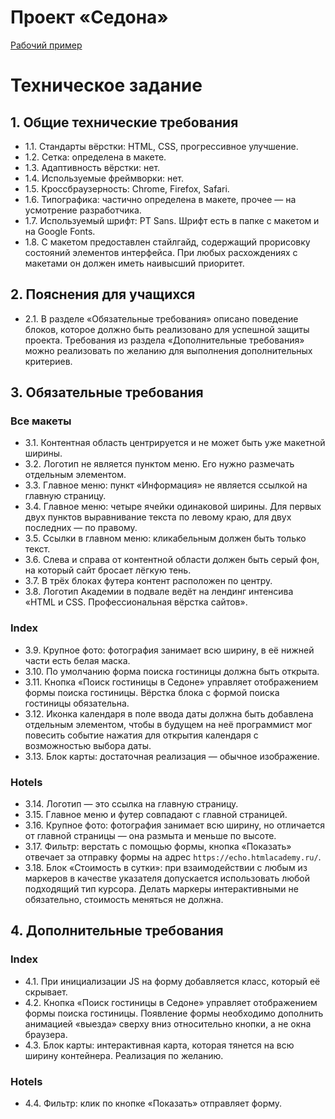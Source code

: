 # Проект «Седона»

[Рабочий пример](https://inspiring-mahavira-ed0a4e.netlify.app/)

# Техническое задание

## 1. Общие технические требования

* 1.1. Стандарты вёрстки: HTML, CSS, прогрессивное улучшение.
* 1.2. Сетка: определена в макете.
* 1.3. Адаптивность вёрстки: нет.
* 1.4. Используемые фреймворки: нет.
* 1.5. Кроссбраузерность: Chrome, Firefox, Safari.
* 1.6. Типографика: частично определена в макете, прочее — на усмотрение разработчика.
* 1.7. Используемый шрифт: PT Sans. Шрифт есть в папке с макетом и на Google Fonts.
* 1.8. С макетом предоставлен стайлгайд, содержащий прорисовку состояний элементов интерфейса. При любых расхождениях с макетами он должен иметь наивысший приоритет.

## 2. Пояснения для учащихся

* 2.1. В разделе «Обязательные требования» описано поведение блоков, которое должно быть реализовано для успешной защиты проекта. Требования из раздела «Дополнительные требования» можно реализовать по желанию для выполнения дополнительных критериев.

## 3. Обязательные требования

### Все макеты

* 3.1. Контентная область центрируется и не может быть уже макетной ширины.
* 3.2. Логотип не является пунктом меню. Его нужно размечать отдельным элементом.
* 3.3. Главное меню: пункт «Информация» не является ссылкой на главную страницу.
* 3.4. Главное меню: четыре ячейки одинаковой ширины. Для первых двух пунктов выравнивание текста по левому краю, для двух последних — по правому.
* 3.5. Ссылки в главном меню: кликабельным должен быть только текст.
* 3.6. Слева и справа от контентной области должен быть серый фон, на который сайт бросает лёгкую тень.
* 3.7. В трёх блоках футера контент расположен по центру.
* 3.8. Логотип Академии в подвале ведёт на лендинг интенсива «HTML и CSS. Профессиональная вёрстка сайтов».

### Index

* 3.9. Крупное фото: фотография занимает всю ширину, в её нижней части есть белая маска.
* 3.10. По умолчанию форма поиска гостиницы должна быть открыта.
* 3.11. Кнопка «Поиск гостиницы в Седоне» управляет отображением формы поиска гостиницы. Вёрстка блока с формой поиска гостиницы обязательна.
* 3.12. Иконка календаря в поле ввода даты должна быть добавлена отдельным элементом, чтобы в будущем на неё программист мог повесить событие нажатия для открытия календаря с возможностью выбора даты.
* 3.13. Блок карты: достаточная реализация — обычное изображение.

### Hotels

* 3.14. Логотип — это ссылка на главную страницу.
* 3.15. Главное меню и футер совпадают с главной страницей.
* 3.16. Крупное фото: фотография занимает всю ширину, но отличается от главной страницы — она размыта и меньше по высоте.
* 3.17. Фильтр: верстать с помощью формы, кнопка «Показать» отвечает за отправку формы на адрес `https://echo.htmlacademy.ru/`.
* 3.18. Блок «Стоимость в сутки»: при взаимодействии с любым из маркеров в качестве указателя допускается использовать любой подходящий тип курсора. Делать маркеры интерактивными не обязательно, стоимость меняться не должна.

## 4. Дополнительные требования

### Index

* 4.1. При инициализации JS на форму добавляется класс, который её скрывает.
* 4.2. Кнопка «Поиск гостиницы в Седоне» управляет отображением формы поиска гостиницы. Появление формы необходимо дополнить анимацией «выезда» сверху вниз относительно кнопки, а не окна браузера.
* 4.3. Блок карты: интерактивная карта, которая тянется на всю ширину контейнера. Реализация по желанию.

### Hotels

* 4.4. Фильтр: клик по кнопке «Показать» отправляет форму.
